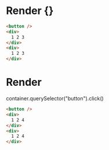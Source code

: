 # Render {}
```html
<button />
<div>
  1 2 3
</div>
<div>
  1 2 3
</div>
```


# Render 
container.querySelector("button").click()

```html
<button />
<div>
  1 2 4
</div>
<div>
  1 2 4
</div>
```